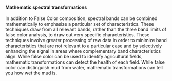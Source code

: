 
#### Mathematic spectral transformations

In addition to False Color composition, spectral bands can be combined mathematically to emphasize a particular set of characteristics. These techniques draw from all relevant bands, rather than the three band limits of false color analysis, to draw out very specific characteristics. These techniques involve greater processing of raw data in order to minimize band characteristics that are not relevant to a particular case and by selectively enhancing the signal in areas where complementary band characteristics align. While false color can be used to identify agricultural fields, mathematic transformations can detect the health of each field. While false color can distinguish mud from water, mathematic transformations can tell you how wet the mud is.
